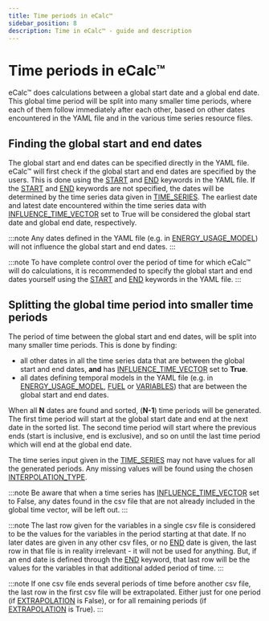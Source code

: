 ```yaml
---
title: Time periods in eCalc™
sidebar_position: 8
description: Time in eCalc™ - guide and description
---
```


# Time periods in eCalc™
eCalc™ does calculations between a global start date and a global end date. This global time period will be split into
many smaller time periods, where each of them follow immediately after each other, based on other dates encountered in
the YAML file and in the various time series resource files. 


## Finding the global start and end dates

The global start and end dates can be specified directly in the YAML file. 
eCalc™ will first check if the global start and end dates are specified by the users. This is done using the
[START](/about/references/START.md) and [END](/about/references/END.md) keywords in the YAML file. If the 
[START](/about/references/START.md) and [END](/about/references/END.md) keywords are not specified, the dates will be 
determined by the time series data given in [TIME_SERIES](/about/references/TIME_SERIES.md). The earliest date and latest date encountered within the 
time series data with [INFLUENCE_TIME_VECTOR](/about/references/INFLUENCE_TIME_VECTOR.md) set to True will be considered the global start date and global end 
date, respectively. 

:::note
Any dates defined in the YAML file (e.g. in [ENERGY_USAGE_MODEL](/about/references/ENERGY_USAGE_MODEL.md)) will not
influence the global start and end dates.
:::

:::note
To have complete control over the period of time for which eCalc™ will do calculations, it is recommended to specify the
global start and end dates yourself using the [START](/about/references/START.md) and [END](/about/references/END.md) keywords
in the YAML file.
:::


## Splitting the global time period into smaller time periods
The period of time between the global start and end dates, will be split into many smaller time periods. This is done
by finding:
* all other dates in all the time series data that are between the global start and end dates, **and** has
  [INFLUENCE_TIME_VECTOR](/about/references/INFLUENCE_TIME_VECTOR.md) set to **True**.
* all dates defining temporal models in the YAML file (e.g. in 
  [ENERGY_USAGE_MODEL](/about/references/ENERGY_USAGE_MODEL.md), [FUEL](/about/references/FUEL.md) or
  [VARIABLES](/about/modelling/setup/variables.md)) that are between the global start and end dates.

When all **N** dates are found and sorted, (**N-1**) time periods will be generated. The first time period will start
at the global start date and end at the next date in the sorted list. The second time period will start where the
previous ends (start is inclusive, end is exclusive), and so on until the last time period which will end at the global
end date.

The time series input given in the [TIME_SERIES](/about/references/TIME_SERIES.md) may not have values for all the
generated periods. Any missing values will be found using the chosen
[INTERPOLATION_TYPE](/docs/about/references/INTERPOLATION_TYPE). 


:::note
Be aware that when a time series has [INFLUENCE_TIME_VECTOR](/about/references/INFLUENCE_TIME_VECTOR.md) set to False, any dates found in the csv file that are
not already included in the global time vector, will be left out.
:::

:::note
The last row given for the variables in a single csv file is considered to be the values for the variables in the period
starting at that date. If no later dates are given in any other csv files, or no [END](/about/references/END.md) date is
given, the last row in that file is in reality irrelevant - it will not be used for
anything. But, if an end date is defined through the [END](/about/references/END.md) keyword, that last row will be the values for the 
variables in that additional added period of time.
:::

:::note
If one csv file ends several periods of time before another csv file, the last row in the first csv file will be
extrapolated. Either just for one period (if [EXTRAPOLATION](/docs/about/references/EXTRAPOLATION) is False), or for all
remaining periods (if [EXTRAPOLATION](/docs/about/references/EXTRAPOLATION) is True).
:::
